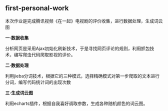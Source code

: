 first-personal-work
-------------------

本次作业是完成腾讯视频《在一起》电视剧的评价收集，进行数据处理，生成词云图

**一·数据收集**

分析网页是采用Ajax初始化刷新技术，于是寻找网页评论的规则，利用抓包技术，编写爬虫代码爬取影视的评价。

**二·数据处理**

利用jieba分词技术，根据它的三种模式，选择精确模式对第一步爬取的文本进行分词，编写代码统计词的出现次数

**三·生成词云图**

利用echarts插件，根据自我喜好调取参数，生成各种随机颜色的词云图。
